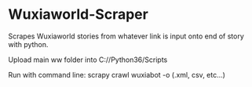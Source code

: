 # Wuxiaworld-Scraper
Scrapes Wuxiaworld stories from whatever link is input onto end of story with python.

Upload main ww folder into C://Python36/Scripts

Run with command line: scrapy crawl wuxiabot -o <filename>(.xml, csv, etc...)
